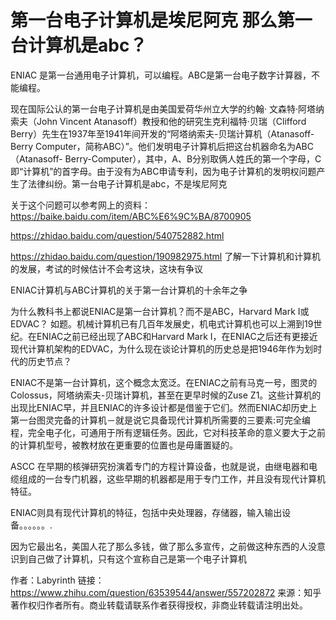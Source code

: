 # 第一台电子计算机是埃尼阿克 那么第一台计算机是abc？

ENIAC 是第一台通用电子计算机，可以编程。ABC是第一台电子数字计算器，不能编程。

现在国际公认的第一台电子计算机是由美国爱荷华州立大学的约翰· 文森特·阿塔纳索夫（John Vincent Atanasoff）教授和他的研究生克利福特·贝瑞（Clifford Berry）先生在1937年至1941年间开发的“阿塔纳索夫-贝瑞计算机（Atanasoff-Berry Computer，简称ABC）”。他们发明电子计算机后把这台机器命名为ABC（Atanasoff- Berry-Computer），其中，A、B分别取俩人姓氏的第一个字母，C即“计算机”的首字母。由于没有为ABC申请专利，因为电子计算机的发明权问题产生了法律纠纷。第一台电子计算机是abc，不是埃尼阿克

关于这个问题可以参考网上的资料：https://baike.baidu.com/item/ABC%E6%9C%BA/8700905

https://zhidao.baidu.com/question/540752882.html

https://zhidao.baidu.com/question/190982975.html
了解一下计算机和计算机的发展，考试的时候估计不会考这块，这块有争议


ENIAC计算机与ABC计算机的关于第一台计算机的十余年之争

为什么教科书上都说ENIAC是第一台计算机？而不是ABC，Harvard Mark I或EDVAC？
如题。机械计算机已有几百年发展史，机电式计算机也可以上溯到19世纪。在ENIAC之前已经出现了ABC和Harvard Mark I，在ENIAC之后还有更接近现代计算机架构的EDVAC，为什么现在谈论计算机的历史总是把1946年作为划时代的历史节点？


ENIAC不是第一台计算机，这个概念太宽泛。在ENIAC之前有马克一号，图灵的Colossus，阿塔纳索夫-贝瑞计算机，甚至在更早时候的Zuse Z1。这些计算机的出现比ENIAC早，并且ENIAC的许多设计都是借鉴于它们。然而ENIAC却历史上第一台图灵完备的计算机－就是说它具备现代计算机所需要的三要素:可完全编程，完全电子化，可通用于所有逻辑任务。因此，它对科技革命的意义要大于之前的计算机型号，被教材放在更重要的位置也是毋庸置疑的。

ASCC 在早期的核弹研究扮演着专门的方程计算设备，也就是说，由继电器和电缆组成的一台专门机器，这些早期的机器都是用于专门工作，并且没有现代计算机特征。

ENIAC则具有现代计算机的特征，包括中央处理器，存储器，输入输出设备。。。。。。.

因为它最出名，美国人花了那么多钱，做了那么多宣传，之前做这种东西的人没意识到自己做了计算机，只有这个宣称自己是第一个电子计算机

作者：Labyrinth
链接：https://www.zhihu.com/question/63539544/answer/557202872
来源：知乎
著作权归作者所有。商业转载请联系作者获得授权，非商业转载请注明出处。



